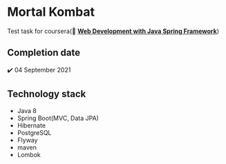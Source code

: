 # Mortal Kombat
Test task for coursera(:link: [**Web Development with Java Spring Framework**](https://www.coursera.org/learn/web-development-with-java-spring-framework))

## Completion date 
:heavy_check_mark: 04 September 2021

## Technology stack
- Java 8
- Spring Boot(MVC, Data JPA)
- Hibernate
- PostgreSQL
- Flyway
- maven
- Lombok

